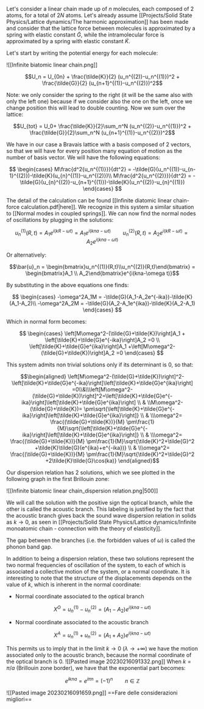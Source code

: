 Let's consider a linear chain made up of $n$ molecules, each composed of 2 atoms, for a total of $2N$ atoms. 
Let's already assume [[Projects/Solid State Physics/Lattice dynamics/The harmonic approximation]] has been made and consider that the lattice force between molecules is approximated by a spring with elastic constant $\tilde{G}$, while the intramolecular force is approximated by a spring with elastic constant $\tilde{K}$.

Let's start by writing the potential energy for each molecule:

![[Infinite biatomic linear chain.png]]

$$U_n = U_{0n} + \frac{\tilde{K}}{2} (u_n^{(2)}-u_n^{(1)})^2 + \frac{\tilde{G}}{2} (u_{n+1}^{(1)}-u_n^{(2)})^2$$

Note: we only consider the spring to the right (it will be the same also with only the left one) because if we consider also the one on the left, once we change position this will lead to double counting. Now we sum over the lattice:

$$U_{tot} = U_0+ \frac{\tilde{K}}{2}\sum_n^N (u_n^{(2)}-u_n^{(1)})^2 + \frac{\tilde{G}}{2}\sum_n^N (u_{n+1}^{(1)}-u_n^{(2)})^2$$

We have in our case a Bravais lattice with a basis composed of 2 vectors, so that we will have for every position many equation of motion as the number of basis vector.
We will have the following equations:

$$
\begin{cases}
M\frac{d^2{u_n^{(1)}}}{dt^2} = -\tilde{G}(u_n^{(1)}-u_{n-1}^{(2)})-\tilde{K}(u_{n}^{(1)}-u_n^{(2)})\\
M\frac{d^2{u_n^{(2)}}}{dt^2} = -\tilde{G}(u_{n}^{(2)}-u_{n+1}^{(1)})-\tilde{K}(u_n^{(2)}-u_{n}^{(1)})
\end{cases}
$$

The detail of the calculation can be found [[Infinite diatomic linear chain-force calculation.pdf|here]].
We recognize in this system a similar situation to [[Normal modes in coupled springs]].
We can now find the normal nodes of oscillations by plugging in the solutions:


$$u_n^{(1)}(R,t) = A_1e^{i(kR-\omega t)}=A_1e^{i(kna-\omega t)} \qquad u_n^{(2)}(R,t) = A_2e^{i(kR-\omega t)}=A_2e^{i(kna-\omega t)}$$


Or alternatively:

$$\bar{u}_n = \begin{bmatrix}u_n^{(1)}(R,t)\\u_n^{(2)}(R,t)\end{bmatrix} = \begin{bmatrix}A_1 \\ A_2\end{bmatrix}e^{i(kna-\omega t)}$$


By substituting in the above equations one finds:

$$
\begin{cases}
-\omega^2A_1M = -\tilde{G}(A_1-A_2e^{-ika})-\tilde{K}(A_1-A_2)\\
-\omega^2A_2M = -\tilde{G}(A_2-A_1e^{ika})-\tilde{K}(A_2-A_1)
\end{cases}
$$

Which in normal form becomes:

$$
\begin{cases}
\left[M\omega^2-(\tilde{G}+\tilde{K})\right]A_1 + \left[\tilde{K}+\tilde{G}e^{-ika}\right]A_2 =0 \\
\left[\tilde{K}+\tilde{G}e^{ika}\right]A_1 +\left[M\omega^2-(\tilde{G}+\tilde{K})\right]A_2 =0
\end{cases}
$$

This system admits non trivial solutions only if its determinant is 0, so that:

$$\begin{aligned} \left[M\omega^2-(\tilde{G}+\tilde{K})\right]^2-\left[\tilde{K}+\tilde{G}e^{-ika}\right]\left[\tilde{K}+\tilde{G}e^{ika}\right] =0\\&\\\left[M\omega^2-(\tilde{G}+\tilde{K})\right]^2=\left[\tilde{K}+\tilde{G}e^{-ika}\right]\left[\tilde{K}+\tilde{G}e^{ika}\right] \\ & \\M\omega^2-(\tilde{G}+\tilde{K})= \pm\sqrt{\left[\tilde{K}+\tilde{G}e^{-ika}\right]\left[\tilde{K}+\tilde{G}e^{ika}\right]} \\ & \\\omega^2= \frac{(\tilde{G}+\tilde{K})}{M} \pm\frac{1}{M}\sqrt{\left[\tilde{K}+\tilde{G}e^{-ika}\right]\left[\tilde{K}+\tilde{G}e^{ika}\right]} \\ & \\\omega^2= \frac{(\tilde{G}+\tilde{K})}{M} \pm\frac{1}{M}\sqrt{\tilde{K}^2+\tilde{G}^2 +\tilde{K}\tilde{G}(e^{ika}+e^{-ika})} \\ & \\\omega^2= \frac{(\tilde{G}+\tilde{K})}{M} \pm\frac{1}{M}\sqrt{\tilde{K}^2+\tilde{G}^2 +2\tilde{K}\tilde{G}\cos(ka)} \end{aligned}$$

Our dispersion relation has 2 solutions, which we see plotted in the following graph in the first Brillouin zone:

![[Infinite biatomic linear chain_dispersion relation.png|500]]

We will call the solution with the positive sign the optical branch, while the other is called the acoustic branch. 
This labeling is justified by the fact that the acoustic branch gives back the sound wave dispersion relation in solids as $k \to 0$, as seen in [[Projects/Solid State Physics/Lattice dynamics/Infinite monoatomic chain - connection with the theory of elasticity]].

The gap between the branches (i.e. the forbidden values of $\omega$) is called the phonon band gap. 

In addition to being a dispersion relation, these two solutions represent the two normal frequencies of oscillation of the system, to each of which is associated a collective motion of the system, or a normal coordinate. It is interesting to note that the structure of the displacements depends on the value of $k$, which is inherent in the normal coordinate:

- Normal coordinate associated to the optical branch  

$$ X^O = u_n^{(1)}-u_n^{(2)} = (A_1-A_2)e^{i(kna-\omega t)}$$
 
- Normal coordinate associated to the acoustic branch  

$$ X^A = u_n^{(1)}+u_n^{(2)}= (A_1+A_2)e^{i(kna-\omega t)}$$

This permits us to imply that in the limit $k \to 0$ $(\lambda \to +\infty)$ we have the motion associated only to the acoustic branch, because the normal coordinate of the optical branch is 0.
![[Pasted image 20230216091332.png]]
When $k = \pi/a$ (Brillouin zone border), we have that the exponential part becomes:

$$e^{ikna} = e^{i\pi n} = (-1)^n\qquad  n \in \mathbb{Z}$$

![[Pasted image 20230216091659.png]]
==Fare delle considerazioni migliori==